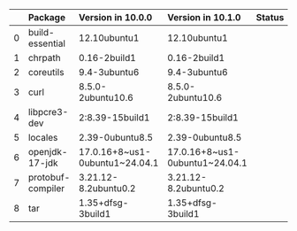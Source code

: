 <!-- markdown-link-check-disable -->

|    | Package           | Version in 10.0.0              | Version in 10.1.0              | Status   |
|---:|:------------------|:-------------------------------|:-------------------------------|:---------|
|  0 | build-essential   | 12.10ubuntu1                   | 12.10ubuntu1                   |          |
|  1 | chrpath           | 0.16-2build1                   | 0.16-2build1                   |          |
|  2 | coreutils         | 9.4-3ubuntu6                   | 9.4-3ubuntu6                   |          |
|  3 | curl              | 8.5.0-2ubuntu10.6              | 8.5.0-2ubuntu10.6              |          |
|  4 | libpcre3-dev      | 2:8.39-15build1                | 2:8.39-15build1                |          |
|  5 | locales           | 2.39-0ubuntu8.5                | 2.39-0ubuntu8.5                |          |
|  6 | openjdk-17-jdk    | 17.0.16+8~us1-0ubuntu1~24.04.1 | 17.0.16+8~us1-0ubuntu1~24.04.1 |          |
|  7 | protobuf-compiler | 3.21.12-8.2ubuntu0.2           | 3.21.12-8.2ubuntu0.2           |          |
|  8 | tar               | 1.35+dfsg-3build1              | 1.35+dfsg-3build1              |          |